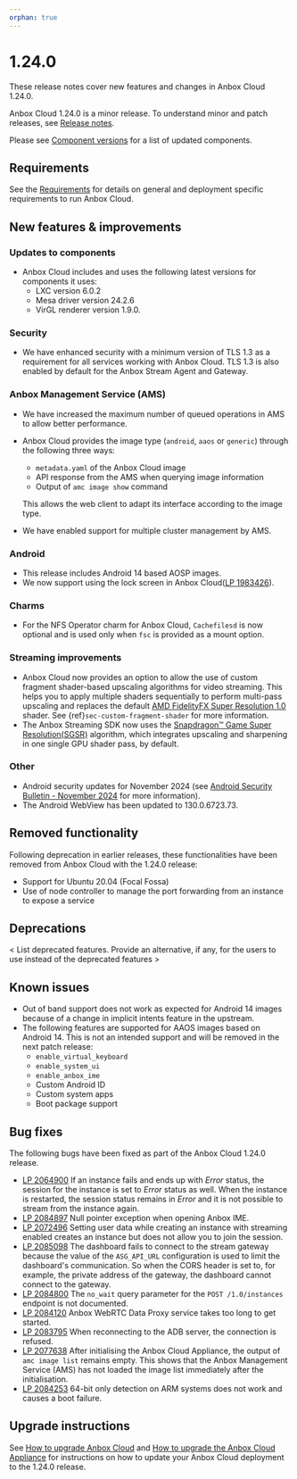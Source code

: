 ```yaml
---
orphan: true
---
```

# 1.24.0

These release notes cover new features and changes in Anbox Cloud 1.24.0.

Anbox Cloud 1.24.0 is a minor release. To understand minor and patch releases, see [Release notes](https://documentation.ubuntu.com/anbox-cloud/en/latest/reference/release-notes/release-notes).

Please see [Component versions](https://documentation.ubuntu.com/anbox-cloud/en/latest/reference/component-versions/) for a list of updated components.

## Requirements

See the [Requirements](https://documentation.ubuntu.com/anbox-cloud/en/latest/reference/requirements/) for details on general and deployment specific requirements to run Anbox Cloud.

## New features & improvements

### Updates to components

* Anbox Cloud includes and uses the following latest versions for components it uses:
  - LXC version 6.0.2<!--AC-2812-->
  - Mesa driver version 24.2.6<!--AC-2800-->
  - VirGL renderer version 1.9.0.<!--AC-2800-->

### Security

* We have enhanced security with a minimum version of TLS 1.3 as a requirement for all services working with Anbox Cloud. TLS 1.3 is also enabled by default for the Anbox Stream Agent and Gateway.<!--AC-2728 and AC-2654-->

### Anbox Management Service (AMS)
* We have increased the maximum number of queued operations in AMS to allow better performance.<!--AC-2831-->
* Anbox Cloud provides the image type (`android`, `aaos` or `generic`) through the following three ways:<!--AC-2757-->
  - `metadata.yaml` of the Anbox Cloud image
  - API response from the AMS when querying image information
  - Output of `amc image show` command

  This allows the web client to adapt its interface according to the image type.
* We have enabled support for multiple cluster management by AMS.<!--AC-2674-->

### Android

* This release includes Android 14 based AOSP images.
* We now support using the lock screen in Anbox Cloud([LP 1983426](https://bugs.launchpad.net/anbox-cloud/+bug/1983426)).

### Charms

* For the NFS Operator charm for Anbox Cloud, `Cachefilesd` is now optional and is used only when `fsc` is provided as a mount option.<!--AC-2839-->

### Streaming improvements

* Anbox Cloud now provides an option to allow the use of custom fragment shader-based upscaling algorithms for video streaming. This helps you to apply multiple shaders sequentially to perform multi-pass upscaling and replaces the default [AMD FidelityFX Super Resolution 1.0](https://gpuopen.com/fidelityfx-superresolution/) shader. See {ref}`sec-custom-fragment-shader` for more information.<!--AC-2541-->
* The Anbox Streaming SDK now uses the [Snapdragon™ Game Super Resolution(SGSR)](https://github.com/SnapdragonStudios/snapdragon-gsr) algorithm, which integrates upscaling and sharpening in one single GPU shader pass, by default.<!--AC-2543-->

### Other

* Android security updates for November 2024 (see [Android Security Bulletin - November 2024](https://source.android.com/docs/security/bulletin/2024-11-01) for more information).
* The Android WebView has been updated to 130.0.6723.73.

## Removed functionality

Following deprecation in earlier releases, these functionalities have been removed from Anbox Cloud with the 1.24.0 release:

* Support for Ubuntu 20.04 (Focal Fossa)
* Use of node controller to manage the port forwarding from an instance to expose a service

## Deprecations

< List deprecated features. Provide an alternative, if any, for the users to use instead of the deprecated features >

## Known issues

* Out of band support does not work as expected for Android 14 images because of a change in implicit intents feature in the upstream.<!--AC-2852-->
* The following features are supported for AAOS images based on Android 14. This is not an intended support and will be removed in the next patch release:<!--AC-2848-->
  - `enable_virtual_keyboard`
  - `enable_system_ui`
  - `enable_anbox_ime`
  - Custom Android ID
  - Custom system apps
  - Boot package support

## Bug fixes

The following bugs have been fixed as part of the Anbox Cloud 1.24.0 release.

* [LP 2064900](https://bugs.launchpad.net/anbox-cloud/+bug/2064900) If an instance fails and ends up with *Error* status, the session for the instance is set to *Error* status as well. When the instance is restarted, the session status remains in *Error* and it is not possible to stream from the instance again.
* [LP 2084897](https://bugs.launchpad.net/anbox-cloud/+bug/2084897) Null pointer exception when opening Anbox IME.
* [LP 2072496](https://bugs.launchpad.net/anbox-cloud/+bug/2072496) Setting user data while creating an instance with streaming enabled creates an instance but does not allow you to join the session.
* [LP 2085098](https://bugs.launchpad.net/anbox-cloud/+bug/2085098) The dashboard fails to connect to the stream gateway because the value of the `ASG_API_URL` configuration is used to limit the dashboard's communication. So when the CORS header is set to, for example, the private address of the gateway, the dashboard cannot connect to the gateway.
* [LP 2084800](https://bugs.launchpad.net/anbox-cloud/+bug/2084800) The `no_wait` query parameter for the `POST /1.0/instances` endpoint is not documented.
* [LP 2084120](https://bugs.launchpad.net/anbox-cloud/+bug/2084120) Anbox WebRTC Data Proxy service takes too long to get started.
* [LP 2083795](https://bugs.launchpad.net/anbox-cloud/+bug/2083795) When reconnecting to the ADB server, the connection is refused.
* [LP 2077638](https://bugs.launchpad.net/anbox-cloud/+bug/2077638) After initialising the Anbox Cloud Appliance, the output of `amc image list` remains empty. This shows that the Anbox Management Service (AMS) has not loaded the image list immediately after the initialisation.
* [LP 2084253](https://bugs.launchpad.net/anbox-cloud/+bug/2084253) 64-bit only detection on ARM systems does not work and causes a boot failure.

## Upgrade instructions

See [How to upgrade Anbox Cloud](https://documentation.ubuntu.com/anbox-cloud/en/latest/howto/update/upgrade-anbox/#howto-upgrade-anbox-cloud) and [How to upgrade the Anbox Cloud Appliance](https://documentation.ubuntu.com/anbox-cloud/en/latest/howto/update/upgrade-appliance/#howto-upgrade-appliance) for instructions on how to update your Anbox Cloud deployment to the 1.24.0 release.
